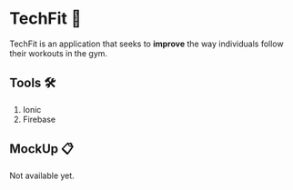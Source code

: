 # TechFit 📱

TechFit is an application that seeks to **improve** the way individuals follow their workouts in the gym.

## Tools 🛠

1. Ionic
2. Firebase

## MockUp 📋

Not available yet. 